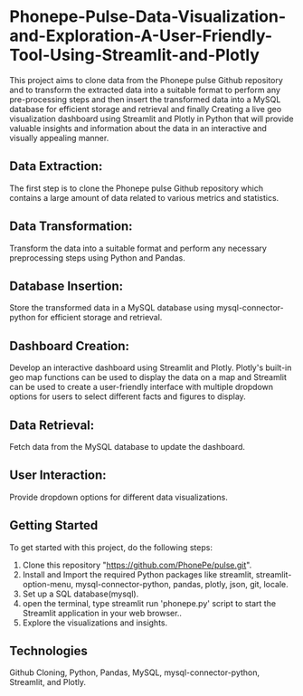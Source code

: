 # Phonepe-Pulse-Data-Visualization-and-Exploration-A-User-Friendly-Tool-Using-Streamlit-and-Plotly

 This project aims to clone data from the Phonepe pulse Github repository and to transform the extracted data into a suitable format to perform any pre-processing steps and then insert the transformed data into a MySQL database for efficient storage and retrieval and finally Creating a live geo visualization dashboard using Streamlit and Plotly in Python that will provide valuable insights and information about the data in an interactive and visually appealing manner.

## Data Extraction:
The first step is to clone the Phonepe pulse Github repository which contains a large amount of data related to various metrics and statistics.

## Data Transformation:
Transform the data into a suitable format and perform any necessary preprocessing steps using Python and Pandas.

## Database Insertion: 
Store the transformed data in a MySQL database using mysql-connector-python for efficient storage and retrieval.

## Dashboard Creation:
Develop an interactive dashboard using Streamlit and Plotly. Plotly's built-in geo map functions can be used to display the data on a map and Streamlit can be used to create a user-friendly interface with multiple dropdown options for users to select different facts and figures to display.

## Data Retrieval:
Fetch data from the MySQL database to update the dashboard.

## User Interaction:
Provide dropdown options for different data visualizations.

## Getting Started
To get started with this project, do the following steps:

1. Clone this repository "https://github.com/PhonePe/pulse.git".
2. Install and Import the required Python packages like streamlit, streamlit-option-menu, mysql-connector-python, pandas, plotly, json, git, locale.
3. Set up a SQL database(mysql).
4. open the terminal, type streamlit run 'phonepe.py' script to start the Streamlit application in your web browser..
5. Explore the visualizations and insights.

## Technologies
Github Cloning, Python, Pandas, MySQL, mysql-connector-python, Streamlit, and Plotly.


